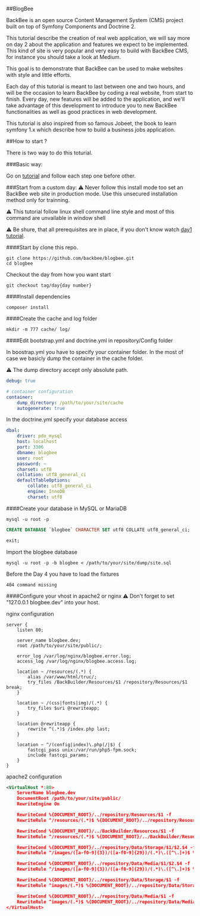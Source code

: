 ##BlogBee

BackBee is an open source Content Management System (CMS) project built on top of Symfony Components and Doctrine 2.

This tutorial describe the creation of real web application, we will say more on day 2 about the application and features we expect to be implemented. This kind of site is very popular and very easy to build with BackBee CMS, for instance you should take a look at Medium.

This goal is to demonstrate that BackBee can be used to make websites with style and little efforts.

Each day of this tutorial is meant to last between one and two hours, and will be the occasion to learn BackBee by coding a real website, from start to finish. Every day, new features will be added to the application, and we'll take advantage of this development to introduce you to new BackBee functionalities as well as good practices in web development.

This tutorial is also inspired from so famous Jobeet, the book to learn symfony 1.x which describe how to build a business jobs application.


##How to start ?

There is two way to do this toturial.


###Basic way:

Go on [tutorial](https://backbee.github.io/blogbee) and follow each step one before other.


###Start from a custom day:
:warning: Never follow this install mode too set an BackBee web site in production mode. Use this unsecured installation method only for trainning.

:warning: This tutorial follow linux shell command line style and most of this command are unvailable in window shell

:warning: Be shure, that all prerequisites are in place, if you don't know watch [day1 tutorial](https://backbee.github.io/blogbee/day1.html).

####Start by clone this repo.
```shell
git clone https://github.com/backbee/blogbee.git
cd blogbee
```

Checkout the day from how you want start
```shell
git checkout tag/day{day number}
```

####Install dependencies

```shell
composer install
```

####Create the cache and log folder
```shell
mkdir -m 777 cache/ log/
```


####Edit bootstrap.yml and doctrine.yml in repository/Config folder

In boostrap.yml you have to specify your container folder. In the most of case we basicly dump the container in the cache folder.

:warning: The dump directory accept only absolute path.

```yml
debug: true

# container configuration
container:
    dump_directory: /path/to/your/site/cache
    autogenerate: true
```

In the doctrine.yml specify your database access
```yml
dbal:
    driver: pdo_mysql
    host: localhost
    port: 3306
    dbname: blogbee
    user: root
    password: ~
    charset: utf8
    collation: utf8_general_ci
    defaultTableOptions:
        collate: utf8_general_ci
        engine: InnoDB
        charset: utf8
```

####Create your database in MySQL or MariaDB
```shell
mysql -u root -p
```
```sql
CREATE DATABASE `blogbee` CHARACTER SET utf8 COLLATE utf8_general_ci;

exit;
```

Import the blogbee database
```shell
mysql -u root -p -b blogbee < /path/to/your/site/dump/site.sql
```

Before the Day 4 you have to load the fixtures
```
404 command missing
```

####Configure your vhost in apache2 or nginx
:warning: Don't forget to set "127.0.0.1   blogbee.dev" into your host.

nginx configuration
```
server {
    listen 80;

    server_name blogbee.dev;
    root /path/to/your/site/public/;

    error_log /var/log/nginx/blogbee.error.log;
    access_log /var/log/nginx/blogbee.access.log;

    location ~ /resources/(.*) {
        alias /var/www/html/truc/;
        try_files /BackBuilder/Resources/$1 /repository/Resources/$1 break;
    }

    location ~ /(css|fonts|img)/(.*) {
        try_files $uri @rewriteapp;
    }

    location @rewriteapp {
        rewrite ^(.*)$ /index.php last;
    }

    location ~ ^/(config|index)\.php(/|$) {
        fastcgi_pass unix:/var/run/php5-fpm.sock;
        include fastcgi_params;
    }
}
```

apache2 configuration
```xml
<VirtualHost *:80>
    ServerName blogbee.dev
    DocumentRoot /path/to/your/site/public/
    RewriteEngine On

    RewriteCond %{DOCUMENT_ROOT}/../repository/Resources/$1 -f
    RewriteRule ^/resources/(.*)$ %{DOCUMENT_ROOT}/../repository/Resources/$1 [L]

    RewriteCond %{DOCUMENT_ROOT}/../BackBuilder/Resources/$1 -f
    RewriteRule ^/resources/(.*)$ %{DOCUMENT_ROOT}/../BackBuilder/Resources/$1 [L]

    RewriteCond %{DOCUMENT_ROOT}/../repository/Data/Storage/$1/$2.$4 -f
    RewriteRule ^/images/([a-f0-9]{3})/([a-f0-9]{29})/(.*)\.([^\.]+)$ %{DOCUMENT_ROOT}/../repository/Data/Storage/$1/$2.$4 [L]

    RewriteCond %{DOCUMENT_ROOT}/../repository/Data/Media/$1/$2.$4 -f
    RewriteRule ^/images/([a-f0-9]{3})/([a-f0-9]{29})/(.*)\.([^\.]+)$ %{DOCUMENT_ROOT}/../repository/Data/Media/$1/$2.$4 [L]

    RewriteCond %{DOCUMENT_ROOT}/../repository/Data/Storage/$1 -f
    RewriteRule ^images/(.*)$ %{DOCUMENT_ROOT}/../repository/Data/Storage/$1 [L]

    RewriteCond %{DOCUMENT_ROOT}/../repository/Data/Media/$1 -f
    RewriteRule ^images/(.*)$ %{DOCUMENT_ROOT}/../repository/Data/Media/$1 [L]
</VirtualHost>
```
